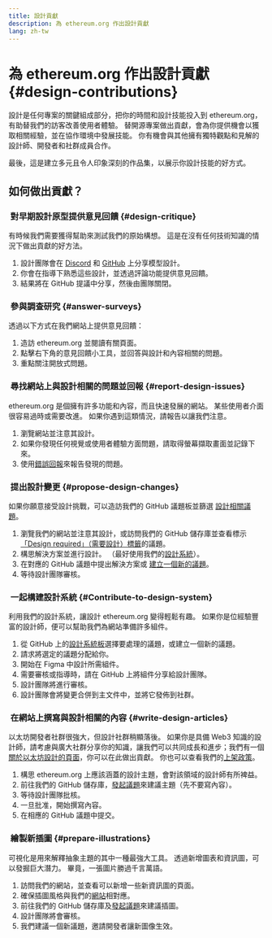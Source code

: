 ```yaml
---
title: 設計貢獻
description: 為 ethereum.org 作出設計貢獻
lang: zh-tw
---
```


# 為 ethereum.org 作出設計貢獻 {#design-contributions}

設計是任何專案的關鍵組成部分，把你的時間和設計技能投入到 ethereum.org，有助替我們的訪客改善使用者體驗。 替開源專案做出貢獻，會為你提供機會以獲取相關經驗，並在協作環境中發展技能。 你有機會與其他擁有獨特觀點和見解的設計師、開發者和社群成員合作。

最後，這是建立多元且令人印象深刻的作品集，以展示你設計技能的好方式。

## 如何做出貢獻？

### <Emoji text=":one:" size={1} /> &nbsp;對早期設計原型提供意見回饋 {#design-critique}

有時候我們需要獲得幫助來測試我們的原始構想。 這是在沒有任何技術知識的情況下做出貢獻的好方法。

1. 設計團隊會在 [Discord](https://discord.com/invite/ethereum-org) 和 [GitHub](https://github.com/ethereum/ethereum-org-website/labels/design%20required%20%F0%9F%8E%A8) 上分享模型設計。
2. 你會在指導下熟悉這些設計，並透過評論功能提供意見回饋。
3. 結果將在 GitHub 提議中分享，然後由團隊關閉。

### <Emoji text=":two:" size={1} /> &nbsp;參與調查研究 {#answer-surveys}

透過以下方式在我們網站上提供意見回饋：

1. 造訪 ethereum.org 並閱讀有關頁面。
2. 點擊右下角的意見回饋小工具，並回答與設計和內容相關的問題。
3. 重點關注開放式問題。

### <Emoji text=":three:" size={1} /> &nbsp;尋找網站上與設計相關的問題並回報 {#report-design-issues}

ethereum.org 是個擁有許多功能和內容，而且快速發展的網站。 某些使用者介面很容易過時或需要改進。 如果你遇到這類情況，請報告以讓我們注意。

1. 瀏覽網站並注意其設計。
2. 如果你發現任何視覺或使用者體驗方面問題，請取得螢幕擷取畫面並記錄下來。
3. 使用[錯誤回報](https://github.com/ethereum/ethereum-org-website/issues/new/choose)來報告發現的問題。

### <Emoji text=":four:" size={1} /> &nbsp;提出設計變更 {#propose-design-changes}

如果你願意接受設計挑戰，可以造訪我們的 GitHub 議題板並篩選 [設計相關議題](https://github.com/ethereum/ethereum-org-website/labels/design%20required%20%F0%9F%8E%A8)。

1. 瀏覽我們的網站並注意其設計，或訪問我們的 GitHub 儲存庫並查看標示 [「Design required」（需要設計）標籤](https://github.com/ethereum/ethereum-org-website/labels/design%20required%20%F0%9F%8E%A8)的議題。
2. 構思解決方案並進行設計。 （最好使用我們的[設計系統](https://www.figma.com/community/file/1134414495420383395)）。
3. 在對應的 GitHub 議題中提出解決方案或 [建立一個新的議題](https://github.com/ethereum/ethereum-org-website/issues/new?assignees=&labels=feature+%3Asparkles%3A&template=feature_request.yaml&title=Feature+request)。
4. 等待設計團隊審核。

### <Emoji text=":five:" size={1} /> &nbsp;一起構建設計系統 {#Contribute-to-design-system}

利用我們的設計系統，讓設計 ethereum.org 變得輕鬆有趣。 如果你是位經驗豐富的設計師，便可以幫助我們為網站準備許多組件。

1. 從 GitHub 上的[設計系統板](https://github.com/ethereum/ethereum-org-website/labels/design%20system)選擇要處理的議題，或建立一個新的議題。
2. 請求將選定的議題分配給你。
3. 開始在 Figma 中設計所需組件。
4. 需要審核或指導時，請在 GitHub 上將組件分享給設計團隊。
5. 設計團隊將進行審核。
6. 設計團隊會將變更合併到主文件中，並將它發佈到社群。

### <Emoji text=":six:" size={1} /> &nbsp;在網站上撰寫與設計相關的內容 {#write-design-articles}

以太坊開發者社群很強大，但設計社群稍顯落後。 如果你是具備 Web3 知識的設計師，請考慮與廣大社群分享你的知識，讓我們可以共同成長和進步；我們有一個[關於以太坊設計的頁面](/developers/docs/design-and-ux/)，你可以在此做出貢獻。 你也可以查看我們的[上架政策](/contributing/design/adding-design-resources)。

1. 構思 ethereum.org 上應該涵蓋的設計主題，會對該領域的設計師有所裨益。
2. 前往我們的 GitHub 儲存庫，[發起議題](https://github.com/ethereum/ethereum-org-website/issues/new)來建議主題（先不要寫內容）。
3. 等待設計團隊批核。
4. 一旦批准，開始撰寫內容。
5. 在相應的 GitHub 議題中提交。

### <Emoji text=":seven:" size={1} /> &nbsp;繪製新插圖 {#prepare-illustrations}

可視化是用來解釋抽象主題的其中一種最強大工具。 透過新增圖表和資訊圖，可以發掘巨大潛力。 畢竟，一張圖片勝過千言萬語。

1. 訪問我們的網站，並查看可以新增一些新資訊圖的頁面。
2. 確保插圖風格與我們的[網站](/assets/)相對應。
3. 前往我們的 GitHub 儲存庫及[發起議題](https://github.com/ethereum/ethereum-org-website/issues/new)來建議插圖。
4. 設計團隊將會審核。
5. 我們建議一個新議題，邀請開發者讓新圖像生效。
